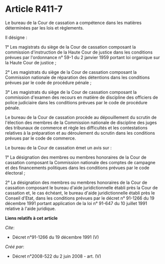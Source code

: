 # Article R411-7

Le bureau de la Cour de cassation a compétence dans les matières déterminées par les lois et règlements. 

Il désigne : 

1° Les magistrats du siège de la Cour de cassation composant la commission d'instruction de la Haute Cour de justice dans les
conditions prévues par l'ordonnance n° 59-1 du 2 janvier 1959 portant loi organique sur la Haute Cour de justice ; 

2° Les magistrats du siège de la Cour de cassation composant la Commission nationale de réparation des détentions dans les
conditions prévues par le code de procédure pénale ; 

3° Les magistrats du siège de la Cour de cassation composant la commission d'examen des recours en matière de discipline des
officiers de police judiciaire dans les conditions prévues par le code de procédure pénale. 

Le bureau de la Cour de cassation procède au dépouillement du scrutin de l'élection des membres de la Commission nationale de
discipline des juges des tribunaux de commerce et règle les difficultés et les contestations relatives à la préparation et au
déroulement du scrutin dans les conditions prévues par le code de commerce. 

Le bureau de la Cour de cassation émet un avis sur : 

1° La désignation des membres ou membres honoraires de la Cour de cassation composant la Commission nationale des comptes de
campagne et des financements politiques dans les conditions prévues par le code électoral ; 

2° La désignation des membres ou membres honoraires de la Cour de cassation composant le bureau d'aide juridictionnelle
établi près la Cour de cassation et, le cas échéant, le bureau d'aide juridictionnelle établi près le Conseil d'Etat, dans
les conditions prévues par le décret n° 91-1266 du 19 décembre 1991 portant application de la loi n° 91-647 du 10 juillet
1991 relative à l'aide juridique.

**Liens relatifs à cet article**

_Cite_:

  - Décret n°91-1266 du 19 décembre 1991 (V)

_Créé par_:

  - Décret n°2008-522 du 2 juin 2008 - art. (V)
